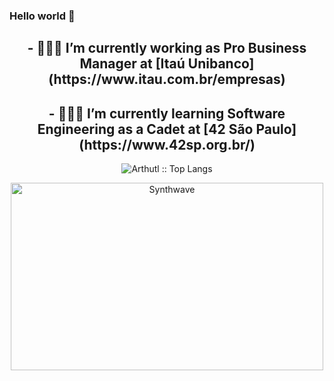 ### Hello world 👋

<h2 align="center">- 👨🏻‍💼 I’m currently working as Pro Business Manager at [Itaú Unibanco](https://www.itau.com.br/empresas)</h2>
<h2 align="center">- 🧙🏻‍♂️ I’m currently learning Software Engineering as a Cadet at [42 São Paulo](https://www.42sp.org.br/)</h2>





<p align="center"><img src="https://github-readme-stats.vercel.app/api/top-langs/?username=arthutl&langs_count=10&theme=tokyonight&layout=compact" alt="Arthutl :: Top Langs" /></p>

<p align="center"><img src="https://thumbs.gfycat.com/GoodnaturedFondGaur-size_restricted.gif" alt="Synthwave" height="300" width="500"></p>

